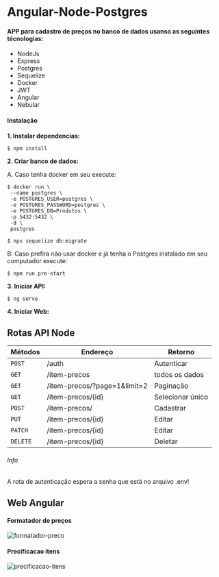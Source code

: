 # Angular-Node-Postgres

#### APP para cadastro de preços no banco de dados usanso as seguintes técnologias:

- NodeJs
- Express
- Postgres
- Sequelize
- Docker
- JWT
- Angular
- Nebular

#### Instalação

**1. Instalar dependencias:**

```shell
$ npm install
```
**2. Criar banco de dados:**

A. Caso tenha docker em seu execute:

```
$ docker run \
 --name postgres \
 -e POSTGRES_USER=postgres \
 -e POSTGRES_PASSWORD=postgres \
 -e POSTGRES_DB=Produtos \
 -p 5432:5432 \
 -d \
 postgres
```
```shell
$ npx sequelize db:migrate
```
B: Caso prefira não usar docker e já tenha o Postgres instalado em seu computador execute:

```shell
$ npm run pre-start
```


**3. Iniciar API:**

   ```shell
$ ng serve
```

**4. Iniciar Web:**
## Rotas API Node

| Métodos  | Endereço  | Retorno |
| ------------ |---------------|-----|
| `POST`      | /auth       | Autenticar  |
| `GET`      | /item-precos        | todos os dados  |
| `GET`      | /item-precos/?page=1&limit=2      | Paginação |
| `GET`      | /item-precos/{id}        | Selecionar único |
| `POST`      | /item-precos/        | Cadastrar |
| `PUT`      | /item-precos/{id}        | Editar |
| `PATCH`      | /item-precos/{id}        | Editar |
| `DELETE`      | /item-precos/{id}        | Deletar |

###### Info
A rota de autenticação espera a senha que está no arquivo .env!

## Web Angular

#### Formatador de preços 
![formatador-preco
](https://github.com/correamarcio/Angular-Node-Postgres/blob/master/public/formatador-preco.PNG?raw=true)

#### Precificacao itens

![precificacao-itens
](https://github.com/correamarcio/Angular-Node-Postgres/blob/master/public/precificacao-itens.PNG?raw=true)
